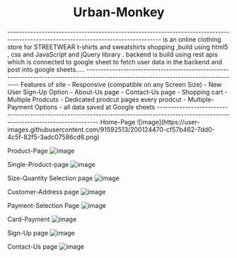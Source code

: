  <h1 align="center">Urban-Monkey</h1>
------------------------------------------------------------------------------------------------------------------------------------
is an online clothing store for STREETWEAR t-shirts and sweatshirts shopping ,build using
html5 , css and JavaScript and jQuery library .
backend is build using rest apis which is connected to google sheet to fetch user data in the backend and post into google sheets.....
------------------------------------------------------------------------------------------------------------------------------------
Features of site
- Responsive (compatible on any Screen Size)
- New User Sign-Up Option
- About-Us page
- Contact-Us page
- Shopping cart
- Multiple Prodcuts 
- Dedicated prodcut pages every prodcut
- Multiple-Payment Options
- all data saved at Google sheets 
---------------------------------------------------------------------------------------------------------------------------------------
Home-Page
![image](https://user-images.githubusercontent.com/91592513/200124470-cf57b462-7dd0-4c5f-82f5-3adc07586cd6.png)

Product-Page
![image](https://user-images.githubusercontent.com/91592513/200124499-a4f516d2-9bc6-4ea7-b1e4-50ff2907be5d.png)


Single-Product-page
![image](https://user-images.githubusercontent.com/91592513/200124556-9e4a5c89-8757-455f-8ed6-7ea42dd0f559.png)

Size-Quantity Selection page
![image](https://user-images.githubusercontent.com/91592513/200124611-0b891fa4-2723-4df1-9e18-93f27c9ef061.png)

Customer-Address page
![image](https://user-images.githubusercontent.com/91592513/200124654-e99ade27-a354-452e-842c-fc41473a3d04.png)

Payment-Selection Page
![image](https://user-images.githubusercontent.com/91592513/200124697-c86fd311-b86e-4e4a-bc8a-f2e6b8a4894a.png)

Card-Payment
![image](https://user-images.githubusercontent.com/91592513/200124721-1afcf683-af4d-4378-9642-0222860219b3.png)

Sign-Up page
![image](https://user-images.githubusercontent.com/91592513/200124812-bba4f63f-1fa6-47a2-91b6-6a00183c28d1.png)

Contact-Us page
![image](https://user-images.githubusercontent.com/91592513/200124841-6113de8e-bcde-4dbc-ad11-0251bcb56a8b.png)


